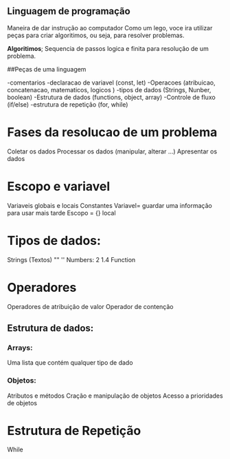 ## Linguagem de programação

Maneira de dar instrução ao computador
Como um lego, voce ira utilizar peças para criar algoritimos, ou seja, para resolver problemas.

**Algoritimos**; Sequencia de passos logica e finita para resolução de um problema.

##Peças de uma linguagem 

-comentarios
-declaracao de variavel (const, let)
-Operacoes (atribuicao, concatenacao, matematicos, logicos )
-tipos de dados (Strings, Nunber, boolean)
-Estrutura de dados (functions, object, array)
-Controle de fluxo (if/else)
-estrutura de repetição (for, while)
# Fases da resolucao de um problema

Coletar os dados
Processar os dados (manipular, alterar ...)
Apresentar os dados

# Escopo e variavel

Variaveis globais e locais
Constantes 
Variavel= guardar uma informação para usar mais tarde 
Escopo = {} local

# Tipos de dados:

Strings (Textos) "" '' 
Numbers: 2 1.4
Function

# Operadores 

Operadores de atribuição de valor
Operador de contenção

## Estrutura de dados:

### Arrays:

Uma lista que contém qualquer tipo de dado

### Objetos:

Atributos e métodos
Cração e manipulação de objetos
Acesso a prioridades de objetos

# Estrutura de Repetição 
While